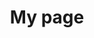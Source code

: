 ---
# Page title
title: My page
# Page type - we want a landing page (such as a homepage)
type: landing

# Your landing page sections - add as many different content blocks as you like
sections:
  # A section to display blog posts
  - block: collection
    id: section-1
    content:
      title: Section 1
      subtitle: A subtitle
      text: Add any **markdown** formatted content here - text, images, videos, galleries - and even HTML code!
      # Display content from the `content/post/` folder
      filters:
        folders:
          - post
    design:
        background:
            # Choose colors such as from https://html-color-codes.info
            gradient_start: '#4bb4e3'
            gradient_end: '#2b94c3'
            # The gradient angle from 0-360 degrees
            gradient_angle: 180
            # Text color (true=light, false=dark, or remove for the dynamic theme color).
            text_color_light: true

    
---